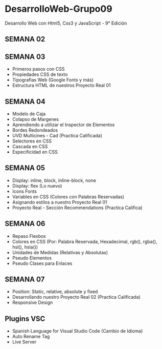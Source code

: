 # DesarrolloWeb-Grupo09
Desarrollo Web con Html5, Css3 y JavaScript - 9° Edición

## SEMANA 02

## SEMANA 03

- Primeros pasos con CSS
- Propiedades CSS de texto
- Tipografias Web (Google Fonts y más)
- Estructura HTML de nuestros Proyecto Real 01

## SEMANA 04

- Modelo de Caja
- Colapso de Margenes
- Aprendiendo a utilizar el Inspector de Elementos
- Bordes Redondeados
- UVD Multicines - Cad (Practica Calificada)
- Selectores en CSS
- Cascada en CSS
- Especificidad en CSS

## SEMANA 05

- Display: inline, block, inline-block, none
- Display: flex (Lo nuevo)
- Icons Fonts
- Variables en CSS (Colores con Palabras Reservadas)
- Asignando estilos a nuestro Proyecto Real 01
- Proyecto Real - Sección Recommendations (Practica Califica)

## SEMANA 06

- Repaso Flexbox
- Colores en CSS (Por: Palabra Reservada, Hexadecimal, rgb(), rgba(), hsl(), hsla())
- Unidades de Medidas (Relativas y Absolutas)
- Pseudo Elementos
- Pseudo Clases para Enlaces

## SEMANA 07

- Position: Static, relative, absolute y fixed
- Desarrollando nuestro Proyecto Real 02 (Practica Calificada)
- Responsive Design

## Plugins VSC

- Spanish Language for Visual Studio Code (Cambio de Idioma)
- Auto Rename Tag
- Live Server
